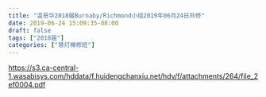 ```yaml
---
title: "温哥华2018届Burnaby/Richmond小组2019年06月24日共修"
date: 2019-06-24 15:09:35-08:00
draft: false
tags: ["2018届"]
categories: ["慧灯禅修班"]
---
```

https://s3.ca-central-1.wasabisys.com/hddata/f.huidengchanxiu.net/hdv/f/attachments/264/file_2ef0004.pdf
